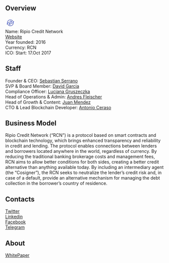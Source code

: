 ## Overview
![logo](../projects/logo/ripio_credit_network.jpg)  
Name: Ripio Credit Network  
[Website](https://ripiocredit.network/)  
Year founded: 2016  
Currency: RCN  
ICO: Start: 17.Oct 2017
## Staff
Founder & CEO: [Sebastian Serrano](../people/sebastian_serrano.md)  
SVP & Board Member: [David Garcia](../people/david_garcia.md)  
Compliance Officer: [Luciana Gruszeczka](../people/luciana_gruszeczka.md)  
Head of Operations & Admin: [Andres Fleischer](../people/andres_fleischer.md)  
Head of Growth & Content: [Juan Mendez](../people/juan_mendez.md)  
CTO & Lead Blockchain Developer: [Antonio Ceraso](../people/antonio_ceraso.md)
## Business Model
Ripio Credit Network (“RCN​”) is a protocol based on smart contracts and blockchain
technology, which brings enhanced transparency and reliability in credit and lending.
The protocol enables connections between lenders and borrowers located anywhere in
the world, regardless of currency. By reducing the traditional banking brokerage costs
and management fees, RCN aims to allow better conditions for both sides, creating a
better credit alternative than anything available today. By including an intermediary
agent (the “Cosigner​”), the RCN seeks to neutralize the lender’s credit risk and, in case
of a default, provide an alternative mechanism for managing the debt collection in the
borrower’s country of residence.
## Contacts  
[Twitter](https://twitter.com/RCN_token)  
[Linkedin](https://www.linkedin.com/company/25040414/)  
[Facebook](https://www.facebook.com/ripiocredit.network/)        
[Telegram](https://t.me/RCNtalk)
## About  
[WhitePaper](https://ripiocredit.network/wp/RCN%20Whitepaper%20ENG.pdf) 
